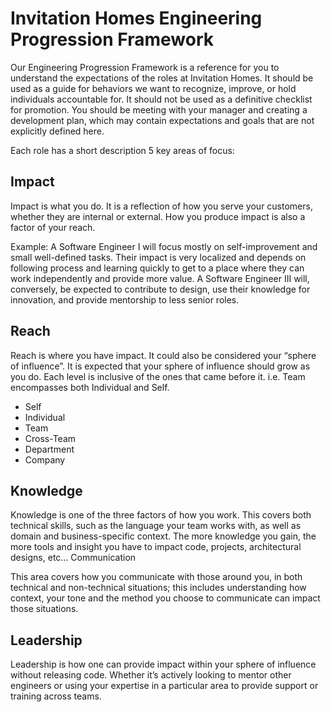# Invitation Homes Engineering Progression Framework

Our Engineering Progression Framework is a reference for you to understand the expectations of the roles at Invitation Homes. It should be used as a guide for behaviors we want to recognize, improve, or hold individuals accountable for. It should not be used as a definitive checklist for promotion. You should be meeting with your manager and creating a development plan, which may contain expectations and goals that are not explicitly defined here.

Each role has a short description 5 key areas of focus: 

## Impact

Impact is what you do. It is a reflection of how you serve your customers, whether they are internal or external. How you produce impact is also a factor of your reach. 

Example: A Software Engineer I will focus mostly on self-improvement and small well-defined tasks. Their impact is very localized and depends on following process and learning quickly to get to a place where they can work independently and provide more value. A Software Engineer III will, conversely, be expected to contribute to design, use their knowledge for innovation, and provide mentorship to less senior roles.

## Reach

Reach is where you have impact. It could also be considered your “sphere of influence”. It is expected that your sphere of influence should grow as you do. Each level is inclusive of the ones that came before it. i.e. Team encompasses both Individual and Self.

- Self
- Individual
- Team
- Cross-Team
- Department
- Company

## Knowledge

Knowledge is one of the three factors of how you work. This covers both technical skills, such as the language your team works with, as well as domain and business-specific context. The more knowledge you gain, the more tools and insight you have to impact code, projects, architectural designs, etc…
Communication

This area covers how you communicate with those around you, in both technical and non-technical situations; this includes understanding how context, your tone and the method you choose to communicate can impact those situations.

## Leadership

Leadership is how one can provide impact within your sphere of influence without releasing code. Whether it’s actively looking to mentor other engineers or using your expertise in a particular area to provide support or training across teams.
